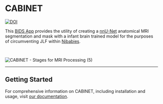 # CABINET

[![DOI](https://zenodo.org/badge/DOI/10.5281/zenodo.7596240.svg)](https://doi.org/10.5281/zenodo.7596240)

This [BIDS App](https://bids-apps.neuroimaging.io/about/) provides the utility of creating a [nnU-Net](https://github.com/MIC-DKFZ/nnUNet) anatomical MRI segmentation and mask with a infant brain trained model for the purposes of circumventing JLF within [Nibabies](https://nibabies.readthedocs.io/en/latest/index.html). 

<br />

![CABINET - Stages for MRI Processing (5)](https://user-images.githubusercontent.com/102316699/228307095-08e51c30-e841-4c31-bb63-63c64cd7a548.png)

<hr>

## Getting Started

For comprehensive information on CABINET, including installation and usage, visit <a href="https://cabinet.readthedocs.io" target="_blank">our documentation</a>.
